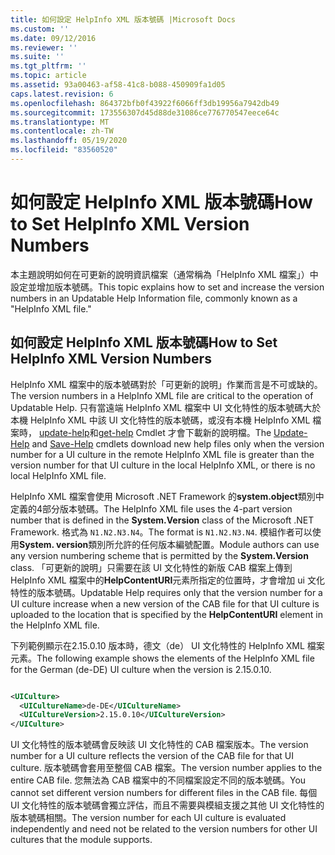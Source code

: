 ```yaml
---
title: 如何設定 HelpInfo XML 版本號碼 |Microsoft Docs
ms.custom: ''
ms.date: 09/12/2016
ms.reviewer: ''
ms.suite: ''
ms.tgt_pltfrm: ''
ms.topic: article
ms.assetid: 93a00463-af58-41c8-b088-450909fa1d05
caps.latest.revision: 6
ms.openlocfilehash: 864372bfb0f43922f6066ff3db19956a7942db49
ms.sourcegitcommit: 173556307d45d88de31086ce776770547eece64c
ms.translationtype: MT
ms.contentlocale: zh-TW
ms.lasthandoff: 05/19/2020
ms.locfileid: "83560520"
---
```

# <a name="how-to-set-helpinfo-xml-version-numbers"></a><span data-ttu-id="f6cb6-102">如何設定 HelpInfo XML 版本號碼</span><span class="sxs-lookup"><span data-stu-id="f6cb6-102">How to Set HelpInfo XML Version Numbers</span></span>

<span data-ttu-id="f6cb6-103">本主題說明如何在可更新的說明資訊檔案（通常稱為「HelpInfo XML 檔案」）中設定並增加版本號碼。</span><span class="sxs-lookup"><span data-stu-id="f6cb6-103">This topic explains how to set and increase the version numbers in an Updatable Help Information file, commonly known as a "HelpInfo XML file."</span></span>

## <a name="how-to-set-helpinfo-xml-version-numbers"></a><span data-ttu-id="f6cb6-104">如何設定 HelpInfo XML 版本號碼</span><span class="sxs-lookup"><span data-stu-id="f6cb6-104">How to Set HelpInfo XML Version Numbers</span></span>

<span data-ttu-id="f6cb6-105">HelpInfo XML 檔案中的版本號碼對於「可更新的說明」作業而言是不可或缺的。</span><span class="sxs-lookup"><span data-stu-id="f6cb6-105">The version numbers in a HelpInfo XML file are critical to the operation of Updatable Help.</span></span>
<span data-ttu-id="f6cb6-106">只有當遠端 HelpInfo XML 檔案中 UI 文化特性的版本號碼大於本機 HelpInfo XML 中該 UI 文化特性的版本號碼，或沒有本機 HelpInfo XML 檔案時， [update-help](/powershell/module/Microsoft.PowerShell.Core/Update-Help)和[get-help](/powershell/module/Microsoft.PowerShell.Core/Save-Help) Cmdlet 才會下載新的說明檔。</span><span class="sxs-lookup"><span data-stu-id="f6cb6-106">The [Update-Help](/powershell/module/Microsoft.PowerShell.Core/Update-Help) and [Save-Help](/powershell/module/Microsoft.PowerShell.Core/Save-Help) cmdlets download new help files only when the version number for a UI culture in the remote HelpInfo XML file is greater than the version number for that UI culture in the local HelpInfo XML, or there is no local HelpInfo XML file.</span></span>

<span data-ttu-id="f6cb6-107">HelpInfo XML 檔案會使用 Microsoft .NET Framework 的**system.object**類別中定義的4部分版本號碼。</span><span class="sxs-lookup"><span data-stu-id="f6cb6-107">The HelpInfo XML file uses the 4-part version number that is defined in the **System.Version** class of the Microsoft .NET Framework.</span></span> <span data-ttu-id="f6cb6-108">格式為 `N1.N2.N3.N4`。</span><span class="sxs-lookup"><span data-stu-id="f6cb6-108">The format is `N1.N2.N3.N4`.</span></span> <span data-ttu-id="f6cb6-109">模組作者可以使用**System. version**類別所允許的任何版本編號配置。</span><span class="sxs-lookup"><span data-stu-id="f6cb6-109">Module authors can use any version numbering scheme that is permitted by the **System.Version** class.</span></span> <span data-ttu-id="f6cb6-110">「可更新的說明」只需要在該 UI 文化特性的新版 CAB 檔案上傳到 HelpInfo XML 檔案中的**HelpContentURI**元素所指定的位置時，才會增加 ui 文化特性的版本號碼。</span><span class="sxs-lookup"><span data-stu-id="f6cb6-110">Updatable Help requires only that the version number for a UI culture increase when a new version of the CAB file for that UI culture is uploaded to the location that is specified by the **HelpContentURI** element in the HelpInfo XML file.</span></span>

<span data-ttu-id="f6cb6-111">下列範例顯示在2.15.0.10 版本時，德文（de） UI 文化特性的 HelpInfo XML 檔案元素。</span><span class="sxs-lookup"><span data-stu-id="f6cb6-111">The following example shows the elements of the HelpInfo XML file for the German (de-DE) UI culture when the version is 2.15.0.10.</span></span>

```xml

<UICulture>
  <UICultureName>de-DE</UICultureName>
  <UICultureVersion>2.15.0.10</UICultureVersion>
</UICulture>
```

<span data-ttu-id="f6cb6-112">UI 文化特性的版本號碼會反映該 UI 文化特性的 CAB 檔案版本。</span><span class="sxs-lookup"><span data-stu-id="f6cb6-112">The version number for a UI culture reflects the version of the CAB file for that UI culture.</span></span> <span data-ttu-id="f6cb6-113">版本號碼會套用至整個 CAB 檔案。</span><span class="sxs-lookup"><span data-stu-id="f6cb6-113">The version number applies to the entire CAB file.</span></span> <span data-ttu-id="f6cb6-114">您無法為 CAB 檔案中的不同檔案設定不同的版本號碼。</span><span class="sxs-lookup"><span data-stu-id="f6cb6-114">You cannot set different version numbers for different files in the CAB file.</span></span> <span data-ttu-id="f6cb6-115">每個 UI 文化特性的版本號碼會獨立評估，而且不需要與模組支援之其他 UI 文化特性的版本號碼相關。</span><span class="sxs-lookup"><span data-stu-id="f6cb6-115">The version number for each UI culture is evaluated independently and need not be related to the version numbers for other UI cultures that the module supports.</span></span>

